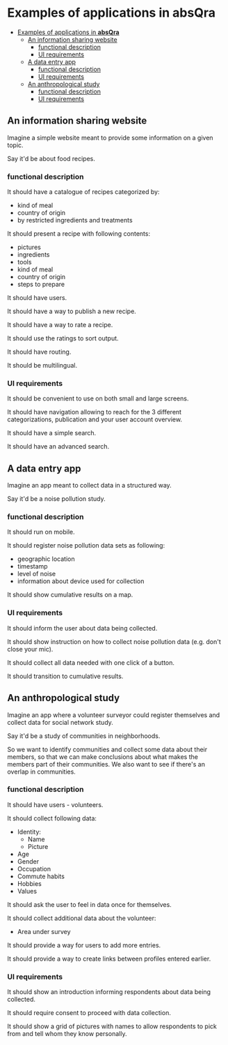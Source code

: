 # Examples of applications in __absQra__

- [Examples of applications in __absQra__](#examples-of-applications-in-absqra)
  - [An information sharing website](#an-information-sharing-website)
    - [functional description](#functional-description)
    - [UI requirements](#ui-requirements)
  - [A data entry app](#a-data-entry-app)
    - [functional description](#functional-description-1)
    - [UI requirements](#ui-requirements-1)
  - [An anthropological study](#an-anthropological-study)
    - [functional description](#functional-description-2)
    - [UI requirements](#ui-requirements-2)

## An information sharing website

Imagine a simple website meant to provide some information on a given topic.

Say it'd be about food recipes.

### functional description

It should have a catalogue of recipes categorized by:

- kind of meal
- country of origin
- by restricted ingredients and treatments

It should present a recipe with following contents:

- pictures
- ingredients
- tools
- kind of meal
- country of origin
- steps to prepare

It should have users.

It should have a way to publish a new recipe.

It should have a way to rate a recipe.

It should use the ratings to sort output.

It should have routing.

It should be multilingual.

### UI requirements

It should be convenient to use on both small and large screens.

It should have navigation allowing to reach for the 3 different categorizations, publication and your user account overview.

It should have a simple search.

It should have an advanced search.

## A data entry app

Imagine an app meant to collect data in a structured way.

Say it'd be a noise pollution study.

### functional description

It should run on mobile.

It should register noise pollution data sets as following:

- geographic location
- timestamp
- level of noise
- information about device used for collection

It should show cumulative results on a map.

### UI requirements

It should inform the user about data being collected.

It should show instruction on how to collect noise pollution data (e.g. don't close your mic).

It should collect all data needed with one click of a button.

It should transition to cumulative results.

## An anthropological study

Imagine an app where a volunteer surveyor could register themselves and collect data for social network study.

Say it'd be a study of communities in neighborhoods.

So we want to identify communities and collect some data about their members, so that we can make conclusions about what makes the members part of their communities. We also want to see if there's an overlap in communities.

### functional description

It should have users - volunteers.

It should collect following data:

- Identity:
  - Name
  - Picture
- Age
- Gender
- Occupation
- Commute habits
- Hobbies
- Values

It should ask the user to feel in data once for themselves.

It should collect additional data about the volunteer:

- Area under survey

It should provide a way for users to add more entries.

It should provide a way to create links between profiles entered earlier.

### UI requirements

It should show an introduction informing respondents about data being collected.

It should require consent to proceed with data collection.

It should show a grid of pictures with names to allow respondents to pick from and tell whom they know personally.

